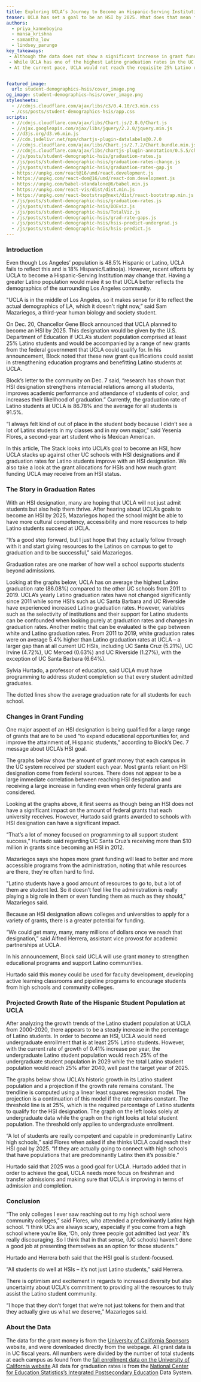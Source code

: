 ```yaml
---
title: Exploring UCLA’s Journey to Become an Hispanic-Serving Institution
teaser: UCLA has set a goal to be an HSI by 2025. What does that mean for the university?  
authors: 
  - priya_kanneboyina
  - mansa_krishna
  - samantha_low
  - lindsey_parungo
key_takeaways:
 - Although the data does not show a significant increase in grant funding after a University of California school reaches HSI designation, the pool of grant money dedicated to supporting HSIs gives great potential for millions of dollars in future grant funding from federal agencies. 
 - While UCLA has one of the highest Latino graduation rates in the UC system, the gap between white and Latino graduation rates is higher than at almost all the HSI-designated UC schools.
 - At the current pace, UCLA would not reach the requisite 25% Latino undergraduate population until 2029, but with targeted outreach, UCLA could potentially achieve its goal of being an HSI by 2025. 


featured_image:
  url: student-demographics-hsis/cover_image.png 
og_image: student-demographics-hsis/cover_image.png
stylesheets:
  - //cdnjs.cloudflare.com/ajax/libs/c3/0.4.10/c3.min.css
  - /css/posts/student-demographics-hsis/app.css
scripts:
  - //cdnjs.cloudflare.com/ajax/libs/Chart.js/2.8.0/Chart.js
  - //ajax.googleapis.com/ajax/libs/jquery/2.2.0/jquery.min.js
  - //d3js.org/d3.v6.min.js
  - //cdn.jsdelivr.net/npm/chartjs-plugin-datalabels@0.7.0
  - //cdnjs.cloudflare.com/ajax/libs/Chart.js/2.7.2/Chart.bundle.min.js
  - //cdnjs.cloudflare.com/ajax/libs/chartjs-plugin-annotation/0.5.5/chartjs-plugin-annotation.min.js
  - /js/posts/student-demographic-hsis/graduation-rates.js 
  - /js/posts/student-demographic-hsis/graduation-rates-change.js
  - /js/posts/student-demographic-hsis/graduation-rates-gap.js
  - https://unpkg.com/react@16/umd/react.development.js
  - https://unpkg.com/react-dom@16/umd/react-dom.development.js
  - https://unpkg.com/babel-standalone@6/babel.min.js
  - https://unpkg.com/react-vis/dist/dist.min.js
  - https://unpkg.com/react-bootstrap@next/dist/react-bootstrap.min.js
  - /js/posts/student-demographic-hsis/graduation-rates.js
  - /js/posts/student-demographic-hsis/DOEviz.js
  - /js/posts/student-demographic-hsis/TotalViz.js
  - /js/posts/student-demographic-hsis/grad-rate-gaps.js
  - /js/posts/student-demographic-hsis/hsis-predict-undergrad.js
  - /js/posts/student-demographic-hsis/hsis-predict.js
---
```

### Introduction

Even though Los Angeles’ population is 48.5% Hispanic or Latino, UCLA fails to reflect this and is 18% Hispanic/Latino(a). However, recent efforts by UCLA to become a Hispanic-Serving Institution may change that. Having a greater Latino population would make it so that UCLA better reflects the demographics of the surrounding Los Angeles community.

"UCLA is in the middle of Los Angeles, so it makes sense for it to reflect the actual demographics of LA, which it doesn't right now,” said Sam Mazariegos, a third-year human biology and society student.

On Dec. 20, Chancellor Gene Block announced that UCLA planned to become an HSI by 2025. This designation would be given by the U.S. Department of Education if UCLA’s student population comprised at least 25% Latino students and would be accompanied by a range of new grants from the federal government that UCLA could qualify for. In his announcement, Block noted that these new grant qualifications could assist in strengthening education programs and benefitting Latino students at UCLA. 

Block’s letter to the community on Dec. 7 said, “research has shown that HSI designation strengthens interracial relations among all students, improves academic performance and attendance of students of color, and increases their likelihood of graduation.” Currently, the graduation rate of Latino students at UCLA is 86.78% and the average for all students is 91.5%.

“I always felt kind of out of place in the student body because I didn’t see a lot of Latinx students in my classes and in my own major,” said Yesenia Flores, a second-year art student who is Mexican American.  

In this article, The Stack looks into UCLA’s goal to become an HSI, how UCLA stacks up against other UC schools with HSI designations and if graduation rates for Latino students improve with an HSI designation. We also take a look at the grant allocations for HSIs and how much grant funding UCLA may receive from an HSI status.

### The Story in Graduation Rates

With an HSI designation, many are hoping that UCLA will not just admit students but also help them thrive. After hearing about UCLA’s goals to become an HSI by 2025, Mazariegos hoped the school might be able to have more cultural competency, accessibility and more resources to help Latino students succeed at UCLA.

“It’s a good step forward, but I just hope that they actually follow through with it and start giving resources to the Latinos on campus to get to graduation and to be successful,” said Mazariegos. 

Graduation rates are one marker of how well a school supports students beyond admissions. 

Looking at the graphs below, UCLA has on average the highest Latino graduation rate (86.08%) compared to the other UC schools from 2011 to 2019. UCLA’s yearly Latino graduation rates have not changed significantly since 2011 while some HSI’s such as UC Santa Barbara and UC Riverside have experienced increased Latino graduation rates. However, variables such as the selectivity of institutions and their support for Latino students can be confounded when looking purely at graduation rates and changes in graduation rates. Another metric that can be evaluated is the gap between white and Latino graduation rates. From 2011 to 2019, white graduation rates were on average 5.4% higher than Latino graduation rates at UCLA – a larger gap than at all current UC HSIs, including UC Santa Cruz (5.21%), UC Irvine (4.72%), UC Merced (0.63%) and UC Riverside (1.27%), with the exception of UC Santa Barbara (6.64%). 

Sylvia Hurtado, a professor of education, said UCLA must have programming to address student completion so that every student admitted graduates.


<div class ="rate-line">
  <canvas id="grad-rate-line"></canvas>
  <div class= "caption">
The dotted lines show the average graduation rate for all students for each school.
</div>
</div>

<div class ="rate-change">
  <canvas id="grad-rate-change"></canvas>
</div>


<div class ="rate-gap">
  <canvas id="grad-rate-gap"></canvas>
</div>


### Changes in Grant Funding

One major aspect of an HSI designation is being qualified for a large range of grants that are to be used “to expand educational opportunities for, and improve the attainment of, Hispanic students,” according to Block’s Dec. 7 message about UCLA’s HSI goal.

The graphs below show the amount of grant money that each campus in the UC system received per student each year. Most grants reliant on HSI designation come from federal sources. There does not appear to be a large immediate correlation between reaching HSI designation and receiving a large increase in funding even when only federal grants are considered.
   

<div class = "DOEViz">
        <canvas id="DOEChart"></canvas>
</div>

<div class = "TotalViz">
<canvas id = "TotalChart"></canvas>
</div>

<script src = "C:/Users/Lindsey/Desktop/Daily-Bruin/the-stack/js/posts/student-demographic-hsis/TotalViz.js"></script>
<script src = "C:/Users/Lindsey/Desktop/Daily-Bruin/the-stack/js/posts/student-demographic-hsis/DOEviz.js"></script>

Looking at the graphs above, it first seems as though being an HSI does not have a significant impact on the amount of federal grants that each university receives. However, Hurtado said grants awarded to schools with HSI designation can have a significant impact.

“That’s a lot of money focused on programming to all support student success,” Hurtado said regarding UC Santa Cruz’s receiving more than $10 million in grants since becoming an HSI in 2012.

Mazariegos says she hopes more grant funding will lead to better and more accessible programs from the administration, noting that while resources are there, they're often hard to find. 

"Latino students have a good amount of resources to go to, but a lot of them are student led. So it doesn’t feel like the administration is really playing a big role in them or even funding them as much as they should," Mazariegos said.

Because an HSI designation allows colleges and universities to apply for a variety of grants, there is a greater potential for funding.

“We could get many, many, many millions of dollars once we reach that designation,” said Alfred Herrera, assistant vice provost for academic partnerships at UCLA.

In his announcement, Block said UCLA will use grant money to strengthen educational programs and support Latino communities.

Hurtado said this money could be used for faculty development, developing active learning classrooms and pipeline programs to encourage students from high schools and community colleges.   

### Projected Growth Rate of the Hispanic Student Population at UCLA

After analyzing the growth trends of the Latino student population at UCLA from 2000-2020, there appears to be a steady increase in the percentage of Latino students. In order to become an HSI, UCLA would need undergraduate enrollment that is at least 25% Latino students. However, with the current rate of growth of 0.41% increase per year, the undergraduate Latino student population would reach 25% of the undergraduate student population in 2029 while the total Latino student population would reach 25% after 2040, well past the target year of 2025.  

The graphs below show UCLA’s historic growth in its Latino student population and a projection if the growth rate remains constant. The trendline is computed using a linear least squares regression model. The projection is a continuation of this model if the rate remains constant. The threshold line is at 25%, which is the required percentage of Latino students to qualify for the HSI designation. The graph on the left looks solely at undergraduate data while the graph on the right looks at total student population. The threshold only applies to undergraduate enrollment.

“A lot of students are really competent and capable in predominantly Latinx high schools,” said Flores when asked if she thinks UCLA could reach their HSI goal by 2025. “If they are actually going to connect with high schools that have populations that are predominantly Latinx then it’s possible.”

Hurtado said that 2025 was a good goal for UCLA. Hurtado added that in order to achieve the goal, UCLA needs more focus on freshman and transfer admissions and making sure that UCLA is improving in terms of admission and completion. 


<div class = 'undergrad-predict'>
  <canvas id = 'HSIS_Projection_Undergrad'></canvas>
</div>

<div class = 'total-predict'>
  <canvas id = 'HSIS_Projection'></canvas> 
</div>

<div class='small-line-break'></div>

### Conclusion

“The only colleges I ever saw reaching out to my high school were community colleges,” said Flores, who attended a predominantly Latinx high school. “I think UCs are always scary, especially if you come from a high school where you’re like, ‘Oh, only three people got admitted last year.’ It’s really discouraging. So I think that in that sense, (UC schools) haven’t done a good job at presenting themselves as an option for those students.”

Hurtado and Herrera both said that the HSI goal is student-focused.

 “All students do well at HSIs – it’s not just Latino students,” said Herrera.

There is optimism and excitement in regards to increased diversity but also uncertainty about UCLA's commitment to providing all the resources to truly assist the Latino student community. 

“I hope that they don’t forget that we’re not just tokens for them and that they actually give us what we deserve,” Mazariegos said.
 

### About the Data

The data for the grant money is from the [University of California Sponsors](https://www.universityofcalifornia.edu/infocenter/sponsors) website, and were downloaded directly from the webpage. All grant data is in UC fiscal years. All numbers were divided by the number of total students at each campus as found from the [fall enrollment data on the University of California website](https://www.universityofcalifornia.edu/infocenter/fall-enrollment-glance).All data for graduation rates is from the [National Center for Education Statistics’s Integrated Postsecondary Education](https://nces.ed.gov/ipeds/SummaryTables/report/812?templateId=8120&year=2019&expand_by=0&number_or_percent=0&tt=aggregate&instType=1) Data System.